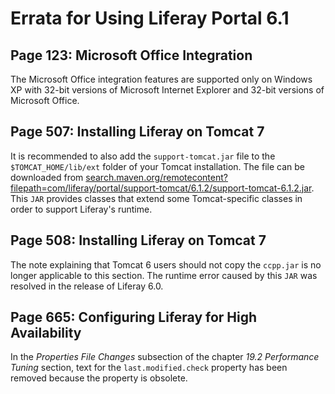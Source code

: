 # Errata for Using Liferay Portal 6.1

## Page 123: Microsoft Office Integration

The Microsoft Office integration features are supported only on Windows XP with
32-bit versions of Microsoft Internet Explorer and 32-bit versions of Microsoft
Office.

## Page 507: Installing Liferay on Tomcat 7

It is recommended to also add the `support-tomcat.jar` file to the
`$TOMCAT_HOME/lib/ext` folder of your Tomcat installation. The file can be
downloaded from
[search.maven.org/remotecontent?filepath=com/liferay/portal/support-tomcat/6.1.2/support-tomcat-6.1.2.jar](search.maven.org/remotecontent?filepath=com/liferay/portal/support-tomcat/6.1.2/support-tomcat-6.1.2.jar).
This `JAR` provides classes that extend some Tomcat-specific classes in order to
support Liferay's runtime.

## Page 508: Installing Liferay on Tomcat 7

The note explaining that Tomcat 6 users should not copy the `ccpp.jar` is no
longer applicable to this section. The runtime error caused by this `JAR` was
resolved in the release of Liferay 6.0.

## Page 665: Configuring Liferay for High Availability

In the *Properties File Changes* subsection of the chapter *19.2 Performance 
Tuning* section, text for the `last.modified.check` property has been removed
because the property is obsolete.

